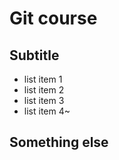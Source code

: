# Git course
## Subtitle

- list item 1
- list item 2
- list item 3
- list item 4~


## Something else
